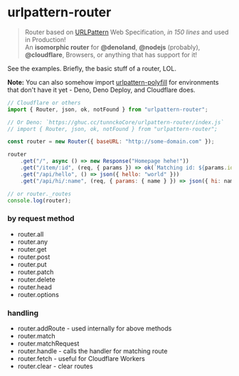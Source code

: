# urlpattern-router

> Router based on [URLPattern](https://developer.mozilla.org/en-US/docs/Web/API/URLPattern) Web Specification, _in 150 lines_ and used in Production!  
> An **isomorphic router** for **@denoland**, **@nodejs** (probably), **@cloudflare**, Browsers, or anything that has support for it!

See the examples. Briefly, the basic stuff of a router, LOL.

**Note:** You can also somehow import [urlpattern-polyfill](https://unpkg.com/urlpattern-polyfill) for environments that don't have it yet - Deno, Deno Deploy, and Cloudflare does.

```js
// Cloudflare or others
import { Router, json, ok, notFound } from "urlpattern-router";

// Or Deno: `https://ghuc.cc/tunnckoCore/urlpattern-router/index.js`
// import { Router, json, ok, notFound } from "urlpattern-router";

const router = new Router({ baseURL: "http://some-domain.com" });

router
	.get("/", async () => new Response("Homepage hehe!"))
	.get("/item/:id", (req, { params }) => ok(`Matching id: ${params.id}`))
	.get("/api/hello", () => json({ hello: "world" }))
	.get("/api/hi/:name", (req, { params: { name } }) => json({ hi: name }));

// or router._routes
console.log(router);
```

### by request method

- router.all
- router.any
- router.get
- router.post
- router.put
- router.patch
- router.delete
- router.head
- router.options

### handling

- router.addRoute - used internally for above methods
- router.match
- router.matchRequest
- router.handle - calls the handler for matching route
- router.fetch - useful for Cloudflare Workers
- router.clear - clear routes
